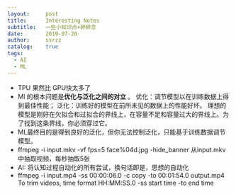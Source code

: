 ```yaml
---
layout:     post
title:      Interesting Notes
subtitle:   一些小知识点+碎碎念
date:       2019-07-20
author:     ssrzz
catalog: 	true
tags:
  - AI
  - ML
---
```




* TPU 果然比 GPU快太多了 
* Ml 的根本问题是**优化与泛化之间的对立** 。 优化：调节模型以在训练数据上得到最佳性能； 泛化：训练好的模型在前所未见的数据上的性能好坏。 理想的模型是刚好在欠拟合和过拟合的界线上，在容量不足和容量过大的界线上。为了找到这条界线，你必须穿过它。 
* ML最终目的是得到良好的泛化，但你无法控制泛化，只能基于训练数据调节模型。
* ffmpeg -i input.mkv -vf fps=5 face%04d.jpg -hide_banner 从input.mkv中抽取视频，每秒抽取5张
* AI: 将认知过程自动化的所有尝试，换句话即是，思想的自动化
* ffmpeg -i input.mp4 -ss 00:00:06.0 -c copy -to 00:01:54.0 output.mp4 To trim videos, time format HH:MM:SS.0 -ss start time -to end time
